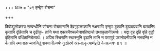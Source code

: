 +++
title = "०९ इन्द्रेण रोचना"

+++

दिवोद्युलोकस्य सम्बन्धीनि सोचना रोचमानानि देवगृहात्मकानि नक्षत्राणि इन्द्रण दृष्ठानि दृढावयवानि बलवन्ति कृतानि दृंहितानि च दृढीकृ- तानि यथा एकत्रनैश्चल्येनावतिष्ठन्ते तथाकृतानीत्यर्थः । यद्वा वृह दृहि वृहि वृद्धौ दृंहितानि वर्धितानिचेत्यर्थः । अपिच स्थिराणि स्थास्नूनि दृढानि तानि न पराणुदे परानोदनीयानि नभवन्ति न केनापि स्थानात्प्रच्यावयितुं शक्यानीत्यर्थः नुदप्रेरणे अस्मात्कृत्यार्थइति केन्प्रत्ययः ॥ ९ ॥